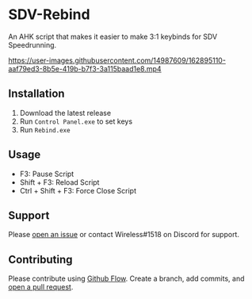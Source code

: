 
# SDV-Rebind

An AHK script that makes it easier to make 3:1 keybinds for SDV Speedrunning.

https://user-images.githubusercontent.com/14987609/162895110-aaf79ed3-8b5e-419b-b7f3-3a115baad1e8.mp4

## Installation

1) Download the latest release
2) Run ```Control Panel.exe``` to set keys
3) Run ```Rebind.exe```

## Usage

- F3: Pause Script
- Shift + F3: Reload Script
- Ctrl + Shift + F3: Force Close Script

## Support

Please [open an issue](https://github.com/Ryah/SDV-Rebind/issues/new) or contact Wireless#1518 on Discord for support.

## Contributing

Please contribute using [Github Flow](https://guides.github.com/introduction/flow/). Create a branch, add commits, and [open a pull request](https://github.com/Ryah/SDV-Rebind/compare/).
